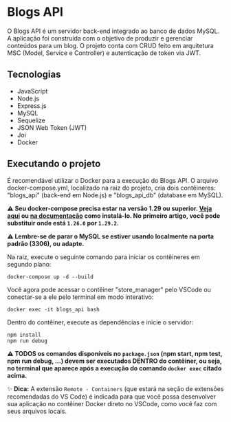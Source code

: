 # Blogs API

O Blogs API é um servidor back-end integrado ao banco de dados MySQL. A aplicação foi construída com o objetivo de produzir e gerenciar conteúdos para um blog. O projeto conta com CRUD feito em arquitetura MSC (Model, Service e Controller) e autenticação de token via JWT.

## Tecnologias

- JavaScript
- Node.js
- Express.js
- MySQL
- Sequelize
- JSON Web Token (JWT)
- Joi
- Docker

## Executando o projeto

É recomendável utilizar o Docker para a execução do Blogs API. O arquivo docker-compose.yml, localizado na raiz do projeto, cria dois contêineres: "blogs_api" (back-end em Node.js) e "blogs_api_db" (database em MySQL).

**:warning: Seu docker-compose precisa estar na versão 1.29 ou superior. [Veja aqui](https://www.digitalocean.com/community/tutorials/how-to-install-and-use-docker-compose-on-ubuntu-20-04-pt) ou [na documentação](https://docs.docker.com/compose/install/) como instalá-lo. No primeiro artigo, você pode substituir onde está `1.26.0` por `1.29.2`.**

**:warning: Lembre-se de parar o MySQL se estiver usando localmente na porta padrão (3306), ou adapte.**

Na raiz, execute o seguinte comando para iniciar os contêineres em segundo plano:

```
docker-compose up -d --build
```
 
Você agora pode acessar o contêiner "store_manager" pelo VSCode ou conectar-se a ele pelo terminal em modo interativo:

```
docker exec -it blogs_api bash
```
 
Dentro do contêiner, execute as dependências e inicie o servidor:

```
npm install
npm run debug
```

**:warning: **TODOS** os comandos disponíveis no `package.json` (npm start, npm test, npm run debug, ...) devem ser executados **DENTRO** do contêiner, ou seja, no terminal que aparece após a execução do comando `docker exec` citado acima.**

✨ **Dica:** A extensão `Remote - Containers` (que estará na seção de extensões recomendadas do VS Code) é indicada para que você possa desenvolver sua aplicação no contêiner Docker direto no VSCode, como você faz com seus arquivos locais.
